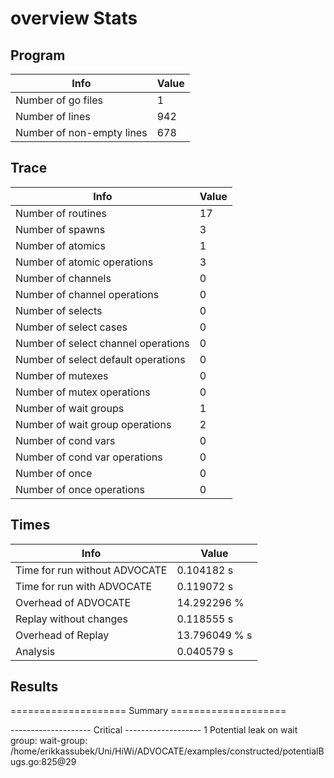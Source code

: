 # overview Stats

## Program
| Info | Value |
| - | - |
| Number of go files | 1 |
| Number of lines | 942 |
| Number of non-empty lines | 678 |


## Trace
| Info | Value |
| - | - |
| Number of routines | 17 |
| Number of spawns | 3 |
| Number of atomics | 1 |
| Number of atomic operations | 3 |
| Number of channels | 0 |
| Number of channel operations | 0 |
| Number of selects | 0 |
| Number of select cases | 0 |
| Number of select channel operations | 0 |
| Number of select default operations | 0 |
| Number of mutexes | 0 |
| Number of mutex operations | 0 |
| Number of wait groups | 1 |
| Number of wait group operations | 2 |
| Number of cond vars | 0 |
| Number of cond var operations | 0 |
| Number of once | 0| 
| Number of once operations | 0 |


## Times
| Info | Value |
| - | - |
| Time for run without ADVOCATE | 0.104182 s |
| Time for run with ADVOCATE | 0.119072 s |
| Overhead of ADVOCATE | 14.292296 % |
| Replay without changes | 0.118555 s |
| Overhead of Replay | 13.796049 % s |
| Analysis | 0.040579 s |


## Results
==================== Summary ====================

-------------------- Critical -------------------
1 Potential leak on wait group:
	wait-group: /home/erikkassubek/Uni/HiWi/ADVOCATE/examples/constructed/potentialBugs.go:825@29
	
